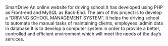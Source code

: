 SmartDrive
An online website for driving school.It has developed using PHP as Front-end and MySQL as Back-End. The aim of this project is to develop a “DRIVING SCHOOL MANAGEMENT SYSTEM”. It helps the driving school to automate the manual tasks of maintaining clients, employees ,admin data in database.It is to develop a computer system in order to provide a better, controlled and efficient environment which will meet the needs of the day’s services.
